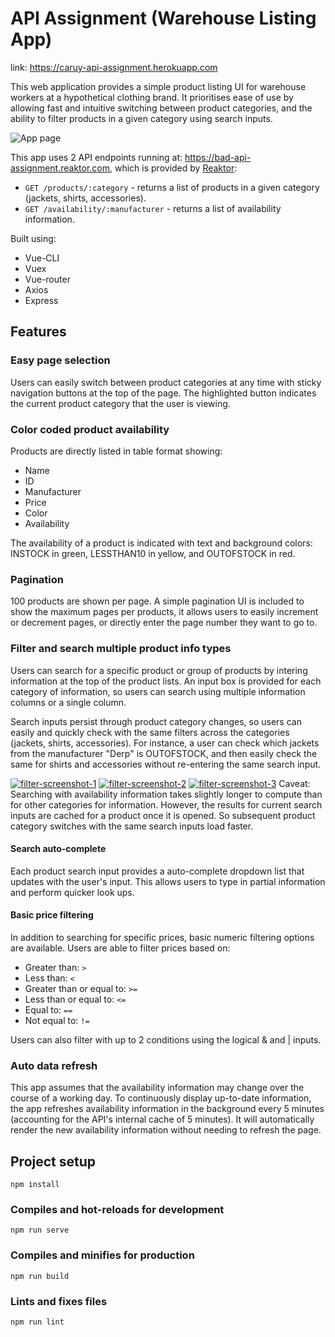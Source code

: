 # API Assignment (Warehouse Listing App)
link: https://caruy-api-assignment.herokuapp.com

This web application provides a simple product listing UI for warehouse workers at a hypothetical clothing brand.
It prioritises ease of use by allowing fast and intuitive switching between product categories, 
and the ability to filter products in a given category using search inputs. 

![App page](https://i.ibb.co/kmTzn4r/assignment-screenshot-1.jpg)

This app uses 2 API endpoints running at: https://bad-api-assignment.reaktor.com, which is provided by [Reaktor](https://www.reaktor.com "Reaktor"):
* `GET /products/:category` - returns a list of products in a given category (jackets, shirts, accessories).
* `GET /availability/:manufacturer` - returns a list of availability information.

Built using:
* Vue-CLI
* Vuex
* Vue-router
* Axios
* Express

## Features
### Easy page selection
Users can easily switch between product categories at any time with sticky navigation buttons at the top of the page. The highlighted button indicates the current product category that the user is viewing.

### Color coded product availability
Products are directly listed in table format showing:
* Name
* ID
* Manufacturer
* Price
* Color
* Availability

The availability of a product is indicated with text and background colors: INSTOCK in green, LESSTHAN10 in yellow, and OUTOFSTOCK in red.

### Pagination
100 products are shown per page. A simple pagination UI is included to show the maximum pages per products, it allows users to easily increment or decrement pages, or directly enter the page number they want to go to.

### Filter and search multiple product info types
Users can search for a specific product or group of products by intering information at the top of the product lists. An input box is provided for each category of information, so users can search using multiple information columns or a single column.

Search inputs persist through product category changes, so users can easily and quickly check with the same filters across the categories (jackets, shirts, accessories). For instance, a user can check which jackets from the manufacturer "Derp" is OUTOFSTOCK, and then easily check the same for shirts and accessories without re-entering the same search input. 

<a href="https://ibb.co/ScVf7ms"><img src="https://i.ibb.co/tzYLP2m/filter-screenshot-1.png" alt="filter-screenshot-1" border="0"></a>
<a href="https://ibb.co/Jd2bnnD"><img src="https://i.ibb.co/Qcnq99y/filter-screenshot-2.png" alt="filter-screenshot-2" border="0"></a>
<a href="https://ibb.co/vZ50s8p"><img src="https://i.ibb.co/2g2G8Bx/filter-screenshot-3.png" alt="filter-screenshot-3" border="0"></a>
Caveat: Searching with availability information takes slightly longer to compute than for other categories for information. However, the results for current search inputs are cached for a product once it is opened. So subsequent product category switches with the same search inputs load faster. 

#### Search auto-complete
Each product search input provides a auto-complete dropdown list that updates with the user's input. This allows users to type in partial information and perform quicker look ups.

#### Basic price filtering
In addition to searching for specific prices, basic numeric filtering options are available. Users are able to filter prices based on:
* Greater than: `>`
* Less than: `<`
* Greater than or equal to: `>=`
* Less than or equal to: `<=`
* Equal to: `==`
* Not equal to: `!=`

Users can also filter with up to 2 conditions using the logical & and | inputs.

### Auto data refresh
This app assumes that the availability information may change over the course of a working day. To continuously display up-to-date information, the app refreshes availability information in the background every 5 minutes (accounting for the API's internal cache of 5 minutes). It will automatically render the new availability information without needing to refresh the page.

## Project setup
```
npm install
```

### Compiles and hot-reloads for development
```
npm run serve
```

### Compiles and minifies for production
```
npm run build
```

### Lints and fixes files
```
npm run lint
```